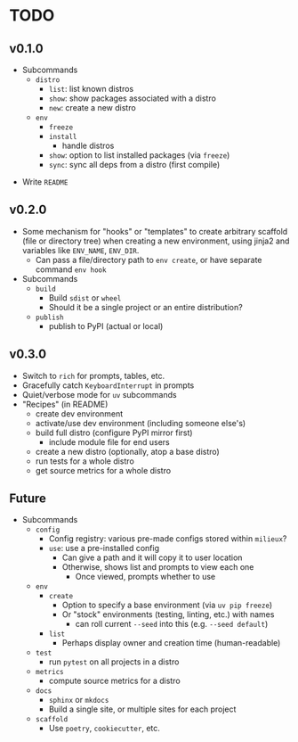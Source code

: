 <!-- markdownlint-disable MD034 -->

# TODO

## v0.1.0

- Subcommands
    - `distro`
        - `list`: list known distros
        - `show`: show packages associated with a distro
        - `new`: create a new distro
    - `env`
        - `freeze`
        - `install`
            - handle distros
        - `show`: option to list installed packages (via `freeze`)
        - `sync`: sync all deps from a distro (first compile)
<!-- # Identify all transitive dependencies and create requirements.txt
uv pip compile requirements.in --quiet --output-file requirements.txt

# Update environment to match requirements.txt
uv pip sync requirements.txt         -->
- Write `README`

## v0.2.0

- Some mechanism for "hooks" or "templates" to create arbitrary scaffold (file or directory tree) when creating a new environment, using jinja2 and variables like `ENV_NAME`, `ENV_DIR`.
    - Can pass a file/directory path to `env create`, or have separate command `env hook`
- Subcommands
    - `build`
        - Build `sdist` or `wheel`
        - Should it be a single project or an entire distribution?
    - `publish`
        - publish to PyPI (actual or local)

## v0.3.0

- Switch to `rich` for prompts, tables, etc.
- Gracefully catch `KeyboardInterrupt` in prompts
- Quiet/verbose mode for `uv` subcommands
- "Recipes" (in README)
    - create dev environment
    - activate/use dev environment (including someone else's)
    - build full distro (configure PyPI mirror first)
        - include module file for end users
    - create a new distro (optionally, atop a base distro)
    - run tests for a whole distro
    - get source metrics for a whole distro

## Future

- Subcommands
    - `config`
        - Config registry: various pre-made configs stored within `milieux`?
        - `use`: use a pre-installed config
            - Can give a path and it will copy it to user location
            - Otherwise, shows list and prompts to view each one
                - Once viewed, prompts whether to use
    - `env`
        - `create`
            - Option to specify a base environment (via `uv pip freeze`)
            - Or "stock" environments (testing, linting, etc.) with names
                - can roll current `--seed` into this (e.g. `--seed default`)
        - `list`
            - Perhaps display owner and creation time (human-readable)
    - `test`
        - run `pytest` on all projects in a distro
    - `metrics`
        - compute source metrics for a distro
    - `docs`
        - `sphinx` or `mkdocs`
        - Build a single site, or multiple sites for each project
    - `scaffold`
        - Use `poetry`, `cookiecutter`, etc.
